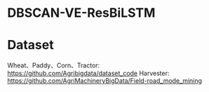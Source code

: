 # DBSCAN-VE-ResBiLSTM
# Dataset
Wheat、Paddy、Corn、Tractor: https://github.com/Agribigdata/dataset_code
Harvester: https://github.com/AgriMachineryBigData/Field-road_mode_mining
